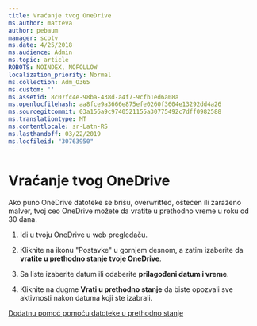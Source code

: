 ```yaml
---
title: Vraćanje tvog OneDrive
ms.author: matteva
author: pebaum
manager: scotv
ms.date: 4/25/2018
ms.audience: Admin
ms.topic: article
ROBOTS: NOINDEX, NOFOLLOW
localization_priority: Normal
ms.collection: Adm_O365
ms.custom: ''
ms.assetid: 8c07fc4e-98ba-438d-a4f7-9cfb1ed6a08a
ms.openlocfilehash: aa8fce9a3666e875efe0260f3604e13292dd4a26
ms.sourcegitcommit: 03a156a9c9740521155a30775492c7dff0982588
ms.translationtype: MT
ms.contentlocale: sr-Latn-RS
ms.lasthandoff: 03/22/2019
ms.locfileid: "30763950"
---
```

# <a name="restore-your-onedrive"></a>Vraćanje tvog OneDrive

Ako puno OneDrive datoteke se brišu, overwritted, oštećen ili zaraženo malver, tvoj ceo OneDrive možete da vratite u prethodno vreme u roku od 30 dana.
  
1. Idi u tvoju OneDrive u web pregledaču.
    
2. Kliknite na ikonu "Postavke" u gornjem desnom, a zatim izaberite da **vratite u prethodno stanje tvoje OneDrive**.
    
3. Sa liste izaberite datum ili odaberite **prilagođeni datum i vreme**.
    
4. Kliknite na dugme **Vrati u prethodno stanje** da biste opozvali sve aktivnosti nakon datuma koji ste izabrali. 
    
[Dodatnu pomoć pomoću datoteke u prethodno stanje](https://go.microsoft.com/fwlink/?linkid=872874)
  

